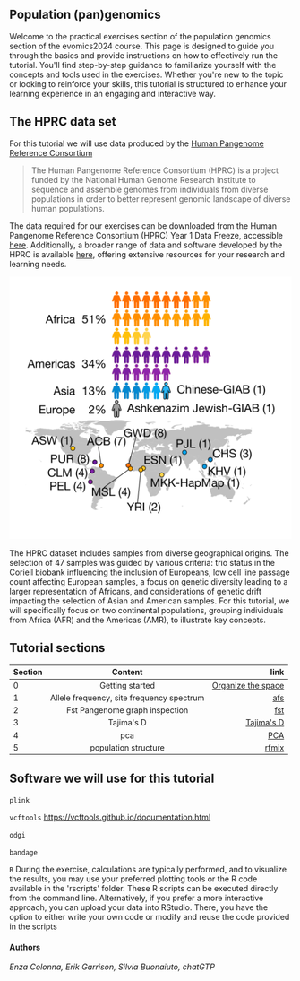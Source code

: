 ## Population (pan)genomics 

Welcome to the practical exercises section of the population genomics section of the evomics2024 course. This page is designed to guide you through the basics and provide instructions on how to effectively run the tutorial. You'll find step-by-step guidance to familiarize yourself with the concepts and tools used in the exercises. Whether you're new to the topic or looking to reinforce your skills, this tutorial is structured to enhance your learning experience in an engaging and interactive way. 


## The HPRC data set 
For this tutorial we will use data produced by the [Human Pangenome Reference Consortium](https://humanpangenome.org/)

> The Human Pangenome Reference Consortium (HPRC) is a project funded by the National Human Genome Research Institute to sequence and assemble genomes from individuals from diverse populations in order to better represent genomic landscape of diverse human populations.

The data required for our exercises can be downloaded from the Human Pangenome Reference Consortium (HPRC) Year 1 Data Freeze, accessible [here](https://github.com/human-pangenomics/HPP_Year1_Data_Freeze_v1.0). Additionally, a broader range of data and software developed by the HPRC is available [here](https://github.com/human-pangenomics), offering extensive resources for your research and learning needs.



![hprcpop](img/hprcpops.png)


The HPRC dataset includes samples from diverse geographical origins. The selection of 47 samples was guided by various criteria: trio status in the Coriell biobank influencing the inclusion of Europeans, low cell line passage count affecting European samples, a focus on genetic diversity leading to a larger representation of Africans, and considerations of genetic drift impacting the selection of Asian and American samples. For this tutorial, we will specifically focus on two continental populations, grouping individuals from Africa (AFR) and the Americas (AMR), to illustrate key concepts.

<!---  https://www.nature.com/articles/s41586-023-05896-x#Fig1-->

## Tutorial sections
<a name="sec"></a>

|Section | Content | link |
|--------------|:-----:|-----------:|
|0 | Getting started |[Organize the space](tutorialsections/0.repoData.md) |
|1 | Allele frequency, site frequency spectrum | [afs](tutorialsections/1.afs.md)| 
|2 | Fst Pangenome graph inspection| [fst](tutorialsections/1.fst.md)| 
|3 | Tajima's D | [Tajima's D](tutorialsections/1.fst.md)| 
|4 | pca  | [PCA](tutorialsections/1.fst.md)| 
|5 | population structure  | [rfmix]()| 



## Software we will use for this tutorial 

`plink` 

`vcftools` https://vcftools.github.io/documentation.html

`odgi` 

`bandage` 


`R` During the exercise, calculations are typically performed, and to visualize the results, you may use your preferred plotting tools or the R code available in the 'rscripts' folder. These R scripts can be executed directly from the command line. Alternatively, if you prefer a more interactive approach, you can upload your data into RStudio. There, you have the option to either write your own code or modify and reuse the code provided in the scripts

#### Authors 

_Enza Colonna, Erik Garrison, Silvia Buonaiuto, chatGTP_ 
